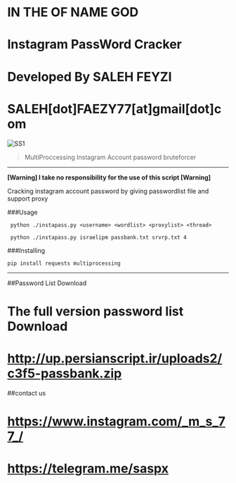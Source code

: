 # IN THE OF NAME GOD
# Instagram PassWord Cracker
# Developed By SALEH FEYZI
# SALEH[dot]FAEZY77[at]gmail[dot]com 
![SS1](http://s6.uplod.ir/i/00811/6i5b3tbzd64w.jpg)
> MultiProccessing Instagram Account password bruteforcer

***
**[Warning] I take no responsibility for the use of this script [Warning]**

Cracking instagram account password by giving passwordlist file and support proxy 

###Usage

``` python ./instapass.py <username> <wordlist> <proxylist> <thread>```

``` python ./instapass.py israelipm passbank.txt srvrp.txt 4```

###Installing

```pip install requests multiprocessing```

***

##Password List Download
# The full version password list Download
# http://up.persianscript.ir/uploads2/c3f5-passbank.zip

##contact us
# https://www.instagram.com/_m_s_77_/
# https://telegram.me/saspx
